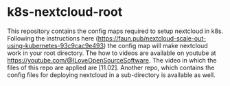 # k8s-nextcloud-root
This repository contains the config maps required to setup nextcloud in k8s. Following the instructions here (https://faun.pub/nextcloud-scale-out-using-kubernetes-93c9cac9e493) the config map will make nextcloud work in your root directory. The how to videos are available on youtube at https://youtube.com/@ILoveOpenSourceSoftware. The video in which the files of this repo are applied are [11.02]. Another repo, which contains the config files for deploying nextcloud in a sub-directory is available as well.
